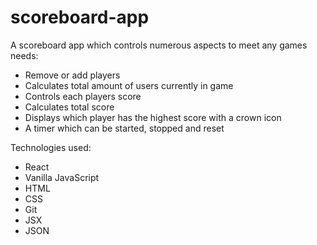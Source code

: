 # scoreboard-app
  
A scoreboard app which controls numerous aspects to meet any games needs: 
- Remove or add players
- Calculates total amount of users currently in game
- Controls each players score
- Calculates total score
- Displays which player has the highest score with a crown icon
- A timer which can be started, stopped and reset

Technologies used:
- React
- Vanilla JavaScript
- HTML
- CSS
- Git
- JSX
- JSON
